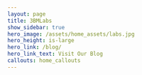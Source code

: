 ```yaml
---
layout: page
title: 3BMLabs
show_sidebar: true
hero_image: /assets/home_assets/labs.jpg
hero_height: is-large
hero_link: /blog/
hero_link_text: Visit Our Blog
callouts: home_callouts
---
```

